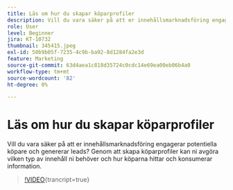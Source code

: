 ```yaml
---
title: Läs om hur du skapar köparprofiler
description: Vill du vara säker på att er innehållsmarknadsföring engagerar potentiella köpare och genererar leads? Genom att skapa köparprofiler kan ni avgöra vilken typ av innehåll ni behöver och hur köparna hittar och konsumerar information.
role: User
level: Beginner
jira: KT-10732
thumbnail: 345415.jpeg
exl-id: 50b9b05f-7235-4c9b-ba92-8d1284fa2e3d
feature: Marketing
source-git-commit: 63d4aea1c818d35724c0cdc14e69ea00eb06b4a0
workflow-type: tm+mt
source-wordcount: '82'
ht-degree: 0%

---
```


# Läs om hur du skapar köparprofiler

Vill du vara säker på att er innehållsmarknadsföring engagerar potentiella köpare och genererar leads? Genom att skapa köparprofiler kan ni avgöra vilken typ av innehåll ni behöver och hur köparna hittar och konsumerar information.

>[!VIDEO](https://video.tv.adobe.com/v/345415/?quality=12&learn=on){trancript=true}
